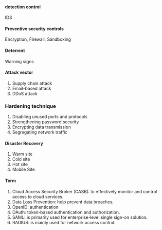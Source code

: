 #### detection control
IDS

#### Preventive security controls
Encryption, Firewall, Sandboxing

#### Deterrent
Warning signs

#### Attack vector
1. Supply chain attack
2. Email-based attack
3. DDoS attack

### Hardening technique
1. Disabling unused ports and protocols
2. Strengthening password security
3. Encrypting data transmission
4. Segregating network traffic

#### Disaster Recovery
1. Warm site
2. Cold site
3. Hot site
4. Mobile Site

#### Term
1. Cloud Access Security Broker (CASB): to effectively monitor and control access to cloud services.
2. Data Loss Prevention: help prevent data breaches.
3. OpenID: authentication
4. OAuth: token-based authentication and authorization.
5. SAML: is primarily used for enterprise-level single sign-on solution.
6. RADIUS: is mainly used for network access control.
